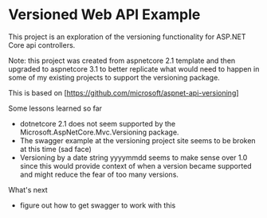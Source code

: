 # Versioned Web API Example

This project is an exploration of the versioning functionality for ASP.NET Core api controllers.

Note: this project was created from aspnetcore 2.1 template and then upgraded to aspnetcore 3.1 to better replicate what would need to happen in some of my existing projects to support the versioning package.

This is based on [https://github.com/microsoft/aspnet-api-versioning]

Some lessons learned so far
- dotnetcore 2.1 does not seem supported by the Microsoft.AspNetCore.Mvc.Versioning package.
- The swagger example at the versioning project site seems to be broken at this time (sad face)
- Versioning by a date string yyyymmdd seems to make sense over 1.0 since this would provide context of when a version became supported and might reduce the fear of too many versions.

What's next
- figure out how to get swagger to work with this